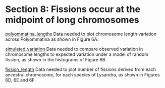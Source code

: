 # Section 8: Fissions occur at the midpoint of long chromosomes

[polyommatina_lengths](<https://github.com/charlottewright/Poyommatina_evolution_MS/tree/main/8_midpoint/polyommatina_lengths>)
Data needed to plot chromosome length variation across Polyommatina as shown in Figure 6A.

[simulated_variation](<https://github.com/charlottewright/Poyommatina_evolution_MS/tree/main/8_midpoint/simulated_variation>)
Data needed to compare observed variation in chromosome lengths to expected variation under a model of random fission, as shown in the histograms of Figure 6B.

[fission_length](<https://github.com/charlottewright/Poyommatina_evolution_MS/tree/main/8_midpoint/fission_lengths>)
Data needed to plot number of fissions derived from each ancestral chromosome, for each species of Lysandra, as shown in Figures 6D, 6E and 6F.
